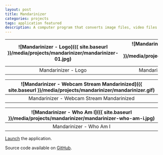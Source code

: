 ```yaml
---
layout: post
title: Mandarinizer
categories: projects
tags: application featured
description: A computer program that converts image files, video files or live webcam streams to Mandarin Chinese characters and/or any other characters.
---
```


![Mandarinizer - Logo]({{ site.baseurl }}/media/projects/mandarinizer/mandarinizer-01.jpg) | ![Mandarinizer - Logo Mandarinized]({{ site.baseurl }}/media/projects/mandarinizer/mandarinizer-02.jpg) |
:----------: | :----------:
Mandarinizer - Logo | Mandarinizer - Logo Mandarinized

![Mandarinizer - Webcam Stream Mandarinized]({{ site.baseurl }}/media/projects/mandarinizer/mandarinizer.gif) |
:----------: |
Mandarinizer - Webcam Stream Mandarinized |

![Mandarinizer - Who Am I]({{ site.baseurl }}/media/projects/mandarinizer/mandarinizer-who-am-i.jpg) |
:----------: |
Mandarinizer - Who Am I |

[Launch](https://jackbdu.com/mandarinizer/) the application.

Source code available on [GitHub](https://github.com/jackbdu/mandarinizer).
